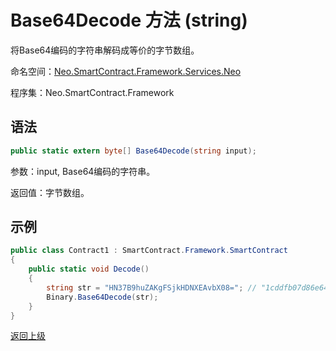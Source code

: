 # Base64Decode 方法 (string)

将Base64编码的字符串解码成等价的字节数组。

命名空间：[Neo.SmartContract.Framework.Services.Neo](../../neo.md)

程序集：Neo.SmartContract.Framework

## 语法

```c#
public static extern byte[] Base64Decode(string input);
```

参数：input, Base64编码的字符串。

返回值：字节数组。

## 示例

```c#
public class Contract1 : SmartContract.Framework.SmartContract
{
    public static void Decode()
    {
        string str = "HN37B9huZAKgFSjkHDNXEAvbX08="; // "1cddfb07d86e6402a01528e41c3357100bdb5f4f" 
        Binary.Base64Decode(str);
    }
}
```

[返回上级](../Binary.md)